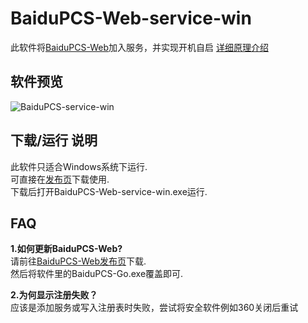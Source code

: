 # BaiduPCS-Web-service-win
此软件将[BaiduPCS-Web](https://github.com/liuzhuoling2011/baidupcs-web)加入服务，并实现开机自启
[详细原理介绍](https://jameshoi.github.io/2019/06/17/baidupcs-service/)

## 软件预览 
![BaiduPCS-service-win](https://res.cloudinary.com/jameshoi/image/upload/v1557812115/BaiduPCS_kq8syp.jpg)

## 下载/运行 说明
此软件只适合Windows系统下运行.  
可直接在[发布页](https://github.com/JamesHoi/BaiduPCS-service-win/releases)下载使用.  
下载后打开BaiduPCS-Web-service-win.exe运行.  

## FAQ
**1.如何更新BaiduPCS-Web?**  
请前往[BaiduPCS-Web发布页](https://github.com/liuzhuoling2011/baidupcs-web/releases)下载.  
然后将软件里的BaiduPCS-Go.exe覆盖即可.

**2.为何显示注册失败？**  
应该是添加服务或写入注册表时失败，尝试将安全软件例如360关闭后重试